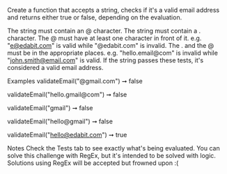 Create a function that accepts a string, checks if it's a valid email address and returns either true or false, depending on the evaluation.

The string must contain an @ character.
The string must contain a . character.
The @ must have at least one character in front of it.
e.g. "e@edabit.com" is valid while "@edabit.com" is invalid.
The . and the @ must be in the appropriate places.
e.g. "hello.email@com" is invalid while "john.smith@email.com" is valid.
If the string passes these tests, it's considered a valid email address.

Examples
validateEmail("@gmail.com") ➞ false

validateEmail("hello.gmail@com") ➞ false

validateEmail("gmail") ➞ false

validateEmail("hello@gmail") ➞ false

validateEmail("hello@edabit.com") ➞ true

Notes
Check the Tests tab to see exactly what's being evaluated.
You can solve this challenge with RegEx, but it's intended to be solved with logic.
Solutions using RegEx will be accepted but frowned upon :(